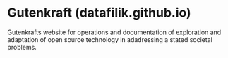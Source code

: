 # Gutenkraft (datafilik.github.io)

Gutenkrafts website for operations and documentation of exploration and adaptation of open source technology in adadressing a stated societal problems.
